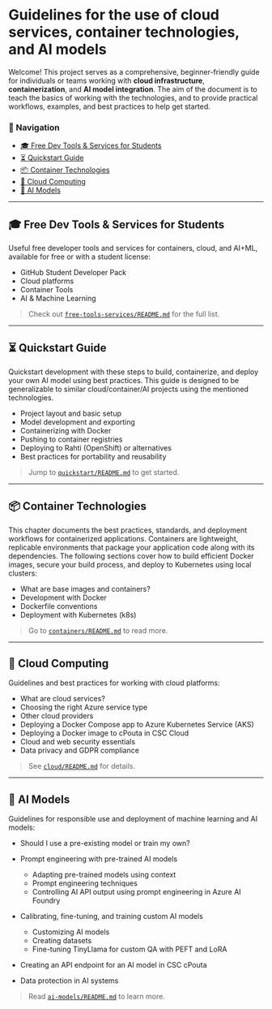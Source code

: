 # Guidelines for the use of cloud services, container technologies, and AI models

Welcome! This project serves as a comprehensive, beginner-friendly guide for individuals or teams working with **cloud infrastructure**, **containerization**, and **AI model integration**. The aim of the document is to teach the basics of working with the technologies, and to provide practical workflows, examples, and best practices to help get started.

### 📁 Navigation
- [🎓 Free Dev Tools & Services for Students](#-free-dev-tools--services-for-students)
- [⏳ Quickstart Guide](#-quickstart-guide)
- [📦 Container Technologies](#-container-technologies)
- [📡 Cloud Computing](#-cloud-computing)
- [🤖 AI Models](#-ai-models)

---

## 🎓 Free Dev Tools & Services for Students

Useful free developer tools and services for containers, cloud, and AI+ML, available for free or with a student license:

- GitHub Student Developer Pack
- Cloud platforms
- Container Tools
- AI & Machine Learning

> Check out [`free-tools-services/README.md`](free-tools-services/README.md) for the full list.

---

## ⏳ Quickstart Guide

Quickstart development with these steps to build, containerize, and deploy your own AI model using best practices. This guide is designed to be generalizable to similar cloud/container/AI projects using the mentioned technologies.

- Project layout and basic setup
- Model development and exporting
- Containerizing with Docker
- Pushing to container registries
- Deploying to Rahti (OpenShift) or alternatives
- Best practices for portability and reusability

> Jump to [`quickstart/README.md`](quickstart/README.md) to get started.

---

## 📦 Container Technologies

This chapter documents the best practices, standards, and deployment workflows for containerized applications. Containers are lightweight, replicable environments that package your application code along with its dependencies. The following sections cover how to build efficient Docker images, secure your build process, and deploy to Kubernetes using local clusters:

- What are base images and containers?
- Development with Docker
- Dockerfile conventions
- Deployment with Kubernetes (k8s)

> Go to [`containers/README.md`](containers/README.md) to read more.

---

## 📡 Cloud Computing

Guidelines and best practices for working with cloud platforms:

- What are cloud services?
- Choosing the right Azure service type
- Other cloud providers
- Deploying a Docker Compose app to Azure Kubernetes Service (AKS)
- Deploying a Docker image to cPouta in CSC Cloud
- Cloud and web security essentials
- Data privacy and GDPR compliance

> See [`cloud/README.md`](cloud/README.md) for details.

---

## 🤖 AI Models

Guidelines for responsible use and deployment of machine learning and AI models:

- Should I use a pre-existing model or train my own?

- Prompt engineering with pre-trained AI models

    - Adapting pre-trained models using context
    - Prompt engineering techniques
    - Controlling AI API output using prompt engineering in Azure AI Foundry
    
- Calibrating, fine-tuning, and training custom AI models

    - Customizing AI models
    - Creating datasets
    - Fine-tuning TinyLlama for custom QA with PEFT and LoRA

- Creating an API endpoint for an AI model in CSC cPouta
- Data protection in AI systems

> Read [`ai-models/README.md`](ai-models/README.md) to learn more.